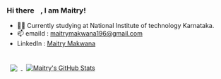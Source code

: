 ### Hi there <img src="https://raw.githubusercontent.com/MartinHeinz/MartinHeinz/master/wave.gif" width="10px">, I am Maitry!

<!--
**maitry291/maitry291** is a ✨ _special_ ✨ repository because its `README.md` (this file) appears on your GitHub profile.

Here are some ideas to get you started:
-->

- 👩‍🎓 Currently studying at National Institute of technology Karnataka.
- 📫 emaiId : maitrymakwana196@gmail.com
- LinkedIn : [Maitry Makwana](https://www.linkedin.com/in/maitry-makwana-62437821a/)

<br>

<a href="https://github.com/maitry291">
  <img align="center" style="margin:0.5rem" src="https://github-readme-stats.vercel.app/api/top-langs/?username=maitry291&hide=html,css&title_color=ffffff&text_color=c9cacc&icon_color=4AB197&bg_color=1A2B34" />
</a>
<a/>
<a href="https://github.com/maitry291">
  <img align="center" style="margin:0.5rem" src="https://github-readme-stats.vercel.app/api?username=maitry291&show_icons=true&line_height=27&count_private=true&title_color=ffffff&text_color=c9cacc&icon_color=4AB097&bg_color=1A2B34" alt="Maitry's GitHub Stats" />
</a>

<br>
<br>



